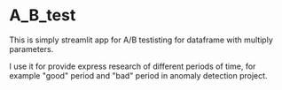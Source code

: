 # A_B_test
This is simply streamlit app for A/B testisting for dataframe with multiply parameters.

I use it for provide express research of different periods of time, for example "good" period and "bad" period in anomaly detection project.
